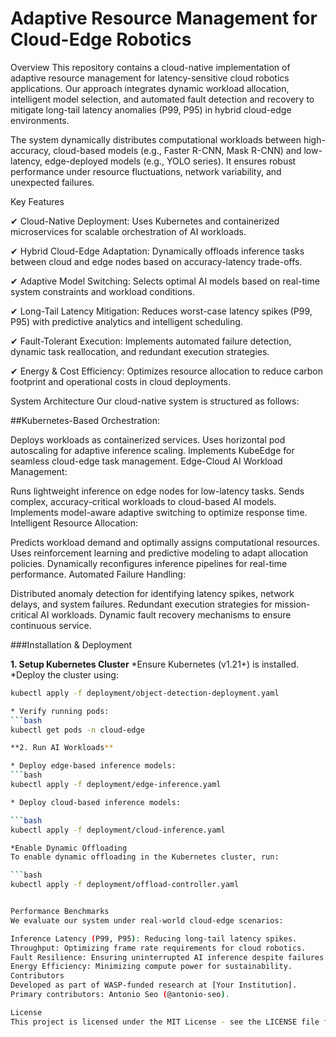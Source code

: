 # Adaptive Resource Management for Cloud-Edge Robotics
Overview
This repository contains a cloud-native implementation of adaptive resource management for latency-sensitive cloud robotics applications. Our approach integrates dynamic workload allocation, intelligent model selection, and automated fault detection and recovery to mitigate long-tail latency anomalies (P99, P95) in hybrid cloud-edge environments.

The system dynamically distributes computational workloads between high-accuracy, cloud-based models (e.g., Faster R-CNN, Mask R-CNN) and low-latency, edge-deployed models (e.g., YOLO series). It ensures robust performance under resource fluctuations, network variability, and unexpected failures.

Key Features

✔ Cloud-Native Deployment: Uses Kubernetes and containerized microservices for scalable orchestration of AI workloads.

✔ Hybrid Cloud-Edge Adaptation: Dynamically offloads inference tasks between cloud and edge nodes based on accuracy-latency trade-offs.

✔ Adaptive Model Switching: Selects optimal AI models based on real-time system constraints and workload conditions.

✔ Long-Tail Latency Mitigation: Reduces worst-case latency spikes (P99, P95) with predictive analytics and intelligent scheduling.

✔ Fault-Tolerant Execution: Implements automated failure detection, dynamic task reallocation, and redundant execution strategies.

✔ Energy & Cost Efficiency: Optimizes resource allocation to reduce carbon footprint and operational costs in cloud deployments.

System Architecture
Our cloud-native system is structured as follows:

##Kubernetes-Based Orchestration:

Deploys workloads as containerized services.
Uses horizontal pod autoscaling for adaptive inference scaling.
Implements KubeEdge for seamless cloud-edge task management.
Edge-Cloud AI Workload Management:

Runs lightweight inference on edge nodes for low-latency tasks.
Sends complex, accuracy-critical workloads to cloud-based AI models.
Implements model-aware adaptive switching to optimize response time.
Intelligent Resource Allocation:

Predicts workload demand and optimally assigns computational resources.
Uses reinforcement learning and predictive modeling to adapt allocation policies.
Dynamically reconfigures inference pipelines for real-time performance.
Automated Failure Handling:

Distributed anomaly detection for identifying latency spikes, network delays, and system failures.
Redundant execution strategies for mission-critical AI workloads.
Dynamic fault recovery mechanisms to ensure continuous service.

###Installation & Deployment

**1. Setup Kubernetes Cluster**
*Ensure Kubernetes (v1.21+) is installed.
*Deploy the cluster using:

```bash
kubectl apply -f deployment/object-detection-deployment.yaml

* Verify running pods:
```bash
kubectl get pods -n cloud-edge

**2. Run AI Workloads**

* Deploy edge-based inference models:
```bash
kubectl apply -f deployment/edge-inference.yaml

* Deploy cloud-based inference models:

```bash
kubectl apply -f deployment/cloud-inference.yaml

*Enable Dynamic Offloading
To enable dynamic offloading in the Kubernetes cluster, run:

```bash
kubectl apply -f deployment/offload-controller.yaml


Performance Benchmarks
We evaluate our system under real-world cloud-edge scenarios:

Inference Latency (P99, P95): Reducing long-tail latency spikes.
Throughput: Optimizing frame rate requirements for cloud robotics.
Fault Resilience: Ensuring uninterrupted AI inference despite failures.
Energy Efficiency: Minimizing compute power for sustainability.
Contributors
Developed as part of WASP-funded research at [Your Institution].
Primary contributors: Antonio Seo (@antonio-seo).

License
This project is licensed under the MIT License - see the LICENSE file for details.

